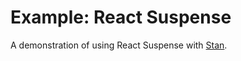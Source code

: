 # Example: React Suspense

A demonstration of using React Suspense with [Stan](https://github.com/rkrupinski/stan).
